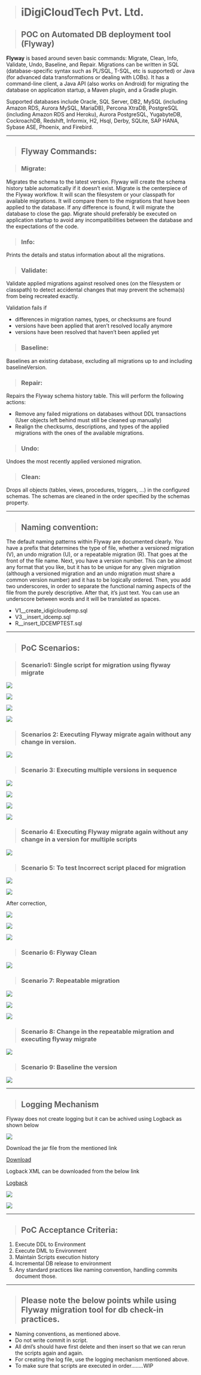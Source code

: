 ># iDigiCloudTech Pvt. Ltd.

>## POC on Automated DB deployment tool (Flyway)

**Flyway** is based around seven basic commands: Migrate, Clean, Info, Validate, Undo, Baseline, and Repair.
Migrations can be written in SQL (database-specific syntax such as PL/SQL, T-SQL, etc is supported) or Java (for advanced data transformations or dealing with LOBs).
It has a command-line client, a Java API (also works on Android) for migrating the database on application startup, a Maven plugin, and a Gradle plugin.

Supported databases include Oracle, SQL Server, DB2, MySQL (including Amazon RDS, Aurora MySQL, MariaDB), Percona XtraDB, PostgreSQL (including Amazon RDS and Heroku), Aurora PostgreSQL, YugabyteDB, CockroachDB, Redshift, Informix, H2, Hsql, Derby, SQLite, SAP HANA, Sybase ASE, Phoenix, and Firebird. 

---
>## Flyway Commands:


>### Migrate: 
Migrates the schema to the latest version. Flyway will create the schema history table automatically if it doesn’t exist. Migrate is the centerpiece of the Flyway workflow. It will scan the filesystem or your classpath for available migrations. It will compare them to the migrations that have been applied to the database. If any difference is found, it will migrate the database to close the gap. Migrate should preferably be executed on application startup to avoid any incompatibilities between the database and the expectations of the code.

>### Info: 
Prints the details and status information about all the migrations.

>### Validate: 
Validate applied migrations against resolved ones (on the filesystem or classpath) to detect accidental changes that may prevent the schema(s) from being recreated exactly.

Validation fails if
- differences in migration names, types, or checksums are found
- versions have been applied that aren’t resolved locally anymore
- versions have been resolved that haven’t been applied yet

>### Baseline: 
Baselines an existing database, excluding all migrations up to and including baselineVersion.

>### Repair: 
Repairs the Flyway schema history table. This will perform the following actions:
- Remove any failed migrations on databases without DDL transactions
(User objects left behind must still be cleaned up manually)
- Realign the checksums, descriptions, and types of the applied migrations with the ones of the available migrations.

>### Undo: 
Undoes the most recently applied versioned migration.

>### Clean: 
Drops all objects (tables, views, procedures, triggers, …) in the configured schemas. The schemas are cleaned in the order specified by the schemas property.

---

>## Naming convention:
The default naming patterns within Flyway are documented clearly. You have a prefix that determines the type of file, whether a versioned migration (V), an undo migration (U), or a repeatable migration (R). That goes at the front of the file name. Next, you have a version number. This can be almost any format that you like, but it has to be unique for any given migration (although a versioned migration and an undo migration must share a common version number) and it has to be logically ordered. Then, you add two underscores, in order to separate the functional naming aspects of the file from the purely descriptive. After that, it’s just text. You can use an underscore between words and it will be translated as spaces. 
- V1__create_idigicloudemp.sql
- V3__insert_idcemp.sql
- R__insert_IDCEMPTEST.sql

---

>## PoC Scenarios:

>### Scenario1: Single script for migration using flyway migrate
![](2022-02-09-12-32-07.png)

![](2022-02-09-12-32-23.png)

![](2022-02-09-12-32-30.png)

![](2022-02-09-12-32-50.png)

>### Scenarios 2: Executing Flyway migrate again without any change in version.

![](2022-02-09-12-33-36.png)

>### Scenario 3: Executing multiple versions in sequence

![](2022-02-09-12-34-07.png)

![](2022-02-09-12-34-19.png)

![](2022-02-09-12-34-26.png)

![](2022-02-09-12-34-33.png)

>### Scenario 4: Executing Flyway migrate again without any change in a version for multiple scripts

![](2022-02-09-12-34-48.png)

>### Scenario 5: To test Incorrect script placed for migration

![](2022-02-09-12-35-01.png)

![](2022-02-09-12-35-10.png)

After correction,

![](2022-02-09-12-35-26.png)

![](2022-02-09-12-35-32.png)

![](2022-02-09-12-36-31.png)

>### Scenario 6: Flyway Clean

![](2022-02-09-12-36-50.png)

>### Scenario 7: Repeatable migration

![](2022-02-09-12-37-11.png)

![](2022-02-09-12-37-17.png)

![](2022-02-09-12-37-23.png)

>### Scenario 8: Change in the repeatable migration and executing flyway migrate

![](2022-02-09-12-37-39.png)

>### Scenario 9: Baseline the version

![](2022-02-09-12-38-30.png)

---

>## Logging Mechanism
Flyway does not create logging but it can be achived using Logback as shown below

![](2022-02-09-20-17-33.png)

Download the jar file from the mentioned link

[Download](https://jar-download.com/artifacts/ch.qos.logback/logback-classic/1.1.9/source-code)

Logback XML can be downloaded from the below link

[Logback](https://stackoverflow.com/questions/41106265/how-configure-logging-for-flyway-command-line)

![](2022-02-09-20-18-14.png)

![](2022-02-09-20-18-51.png)

---

>## PoC Acceptance Criteria:
1. Execute DDL to Environment
2. Execute DML to Environment
3. Maintain Scripts execution history
4. Incremental DB release to environment
5. Any standard practices like naming convention, handling commits document those.

---

>## Please note the below points while using Flyway migration tool for db check-in practices.

- Naming conventions, as mentioned above.
- Do not write commit in script.
- All dml’s should have first delete and then insert so that we can rerun the scripts again and again.
- For creating the log file, use the logging mechanism mentioned above.
- To make sure that scripts are executed in order........WIP